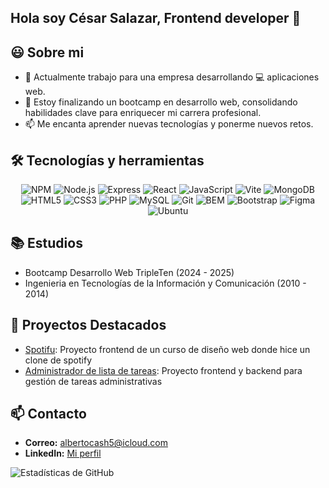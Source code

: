 ## Hola soy César Salazar, Frontend developer 👋

## 😃 Sobre mi
- 🔭 Actualmente trabajo para una empresa desarrollando 💻 aplicaciones web.
- 🌱 Estoy finalizando un bootcamp en desarrollo web, consolidando habilidades clave para enriquecer mi carrera profesional.
- 📫 Me encanta aprender nuevas tecnologías y ponerme nuevos retos.

## 🛠️ Tecnologías y herramientas
<div align="center">
  
![NPM](https://img.shields.io/badge/NPM-CB3837?style=for-the-badge&logo=npm&logoColor=white)
![Node.js](https://img.shields.io/badge/Node.js-43853D?style=for-the-badge&logo=node.js&logoColor=white)
![Express](https://img.shields.io/badge/Express.js-000000?style=for-the-badge&logo=express&logoColor=white)
![React](https://img.shields.io/badge/React-61DAFB?style=for-the-badge&logo=react&logoColor=black)
![JavaScript](https://img.shields.io/badge/JavaScript-F7DF1E?style=for-the-badge&logo=javascript&logoColor=black)
![Vite](https://img.shields.io/badge/Vite-646CFF?style=for-the-badge&logo=vite&logoColor=white)
![MongoDB](https://img.shields.io/badge/MongoDB-47A248?style=for-the-badge&logo=mongodb&logoColor=white)
![HTML5](https://img.shields.io/badge/HTML5-E34F26?style=for-the-badge&logo=html5&logoColor=white)
![CSS3](https://img.shields.io/badge/CSS3-1572B6?style=for-the-badge&logo=css3&logoColor=white)
![PHP](https://img.shields.io/badge/PHP-777BB4?style=for-the-badge&logo=php&logoColor=white)
![MySQL](https://img.shields.io/badge/MySQL-4479A1?style=for-the-badge&logo=mysql&logoColor=white)
![Git](https://img.shields.io/badge/Git-F05032?style=for-the-badge&logo=git&logoColor=white)
![BEM](https://img.shields.io/badge/BEM-000000?style=for-the-badge&logo=bem&logoColor=white)
![Bootstrap](https://img.shields.io/badge/Bootstrap-7952B3?style=for-the-badge&logo=bootstrap&logoColor=white)
![Figma](https://img.shields.io/badge/Figma-F24E1E?style=for-the-badge&logo=figma&logoColor=white)
![Ubuntu](https://img.shields.io/badge/Ubuntu-E95420?style=for-the-badge&logo=ubuntu&logoColor=white)

</div>

## 📚 Estudios

- Bootcamp Desarrollo Web TripleTen (2024 - 2025)
- Ingenieria en Tecnologías de la Información y Comunicación (2010 - 2014)

## 🌟 Proyectos Destacados

- [Spotifu]([https://github.com/cesarcash/proyecto](https://github.com/cesarcash/spotifu)): Proyecto frontend de un curso de diseño web donde hice un clone de spotify
- [Administrador de lista de tareas]([https://github.com/usuario/otro-proyecto](https://github.com/cesarcash/project-task-frontend)): Proyecto frontend y backend para gestión de tareas administrativas

## 📫 Contacto

- **Correo:** albertocash5@icloud.com
- **LinkedIn:** [Mi perfil]([https://www.linkedin.com/in/cesarsalazar](https://www.linkedin.com/in/cesar-alberto-salazar-herrera/))

![Estadísticas de GitHub](https://github-readme-stats.vercel.app/api?username=cesarcash&show_icons=true&theme=radical)

